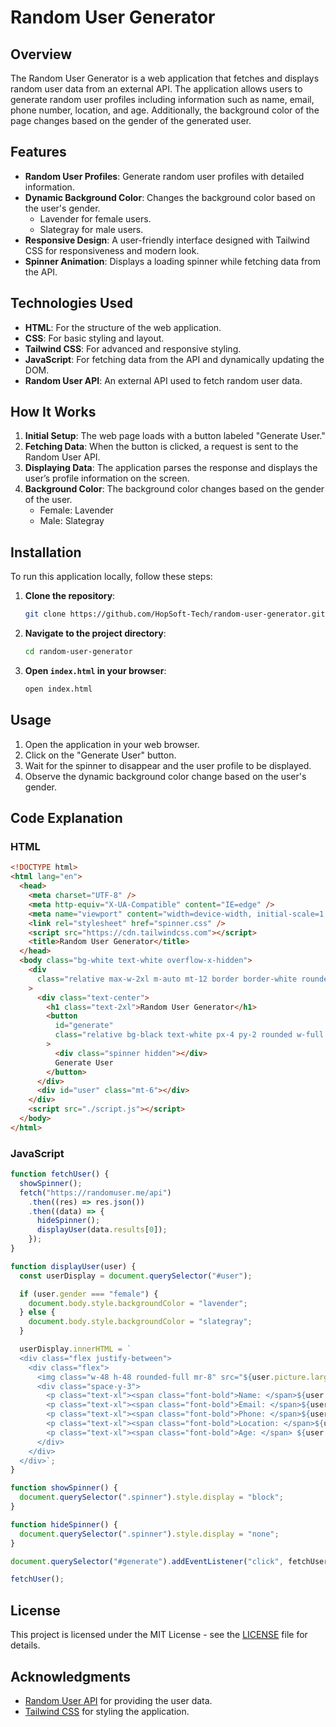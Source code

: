 # Random User Generator

## Overview

The Random User Generator is a web application that fetches and displays random user data from an external API. The application allows users to generate random user profiles including information such as name, email, phone number, location, and age. Additionally, the background color of the page changes based on the gender of the generated user.

## Features

- **Random User Profiles**: Generate random user profiles with detailed information.
- **Dynamic Background Color**: Changes the background color based on the user's gender.
  - Lavender for female users.
  - Slategray for male users.
- **Responsive Design**: A user-friendly interface designed with Tailwind CSS for responsiveness and modern look.
- **Spinner Animation**: Displays a loading spinner while fetching data from the API.

## Technologies Used

- **HTML**: For the structure of the web application.
- **CSS**: For basic styling and layout.
- **Tailwind CSS**: For advanced and responsive styling.
- **JavaScript**: For fetching data from the API and dynamically updating the DOM.
- **Random User API**: An external API used to fetch random user data.

## How It Works

1. **Initial Setup**: The web page loads with a button labeled "Generate User."
2. **Fetching Data**: When the button is clicked, a request is sent to the Random User API.
3. **Displaying Data**: The application parses the response and displays the user’s profile information on the screen.
4. **Background Color**: The background color changes based on the gender of the user.
   - Female: Lavender
   - Male: Slategray

## Installation

To run this application locally, follow these steps:

1. **Clone the repository**:

   ```bash
   git clone https://github.com/HopSoft-Tech/random-user-generator.git
   ```

2. **Navigate to the project directory**:

   ```bash
   cd random-user-generator
   ```

3. **Open `index.html` in your browser**:
   ```bash
   open index.html
   ```

## Usage

1. Open the application in your web browser.
2. Click on the "Generate User" button.
3. Wait for the spinner to disappear and the user profile to be displayed.
4. Observe the dynamic background color change based on the user's gender.

## Code Explanation

### HTML

```html
<!DOCTYPE html>
<html lang="en">
  <head>
    <meta charset="UTF-8" />
    <meta http-equiv="X-UA-Compatible" content="IE=edge" />
    <meta name="viewport" content="width=device-width, initial-scale=1.0" />
    <link rel="stylesheet" href="spinner.css" />
    <script src="https://cdn.tailwindcss.com"></script>
    <title>Random User Generator</title>
  </head>
  <body class="bg-white text-white overflow-x-hidden">
    <div
      class="relative max-w-2xl m-auto mt-12 border border-white rounded-lg p-4"
    >
      <div class="text-center">
        <h1 class="text-2xl">Random User Generator</h1>
        <button
          id="generate"
          class="relative bg-black text-white px-4 py-2 rounded w-full my-4"
        >
          <div class="spinner hidden"></div>
          Generate User
        </button>
      </div>
      <div id="user" class="mt-6"></div>
    </div>
    <script src="./script.js"></script>
  </body>
</html>
```

### JavaScript

```javascript
function fetchUser() {
  showSpinner();
  fetch("https://randomuser.me/api")
    .then((res) => res.json())
    .then((data) => {
      hideSpinner();
      displayUser(data.results[0]);
    });
}

function displayUser(user) {
  const userDisplay = document.querySelector("#user");

  if (user.gender === "female") {
    document.body.style.backgroundColor = "lavender";
  } else {
    document.body.style.backgroundColor = "slategray";
  }

  userDisplay.innerHTML = `
  <div class="flex justify-between">
    <div class="flex">
      <img class="w-48 h-48 rounded-full mr-8" src="${user.picture.large}" />
      <div class="space-y-3">
        <p class="text-xl"><span class="font-bold">Name: </span>${user.name.first} ${user.name.last}</p>
        <p class="text-xl"><span class="font-bold">Email: </span>${user.email}</p>
        <p class="text-xl"><span class="font-bold">Phone: </span>${user.phone}</p>
        <p class="text-xl"><span class="font-bold">Location: </span>${user.location.city} ${user.location.country}</p>
        <p class="text-xl"><span class="font-bold">Age: </span> ${user.dob.age}</p>
      </div>
    </div>
  </div>`;
}

function showSpinner() {
  document.querySelector(".spinner").style.display = "block";
}

function hideSpinner() {
  document.querySelector(".spinner").style.display = "none";
}

document.querySelector("#generate").addEventListener("click", fetchUser);

fetchUser();
```

## License

This project is licensed under the MIT License - see the [LICENSE](LICENSE) file for details.

## Acknowledgments

- [Random User API](https://randomuser.me/) for providing the user data.
- [Tailwind CSS](https://tailwindcss.com/) for styling the application.
